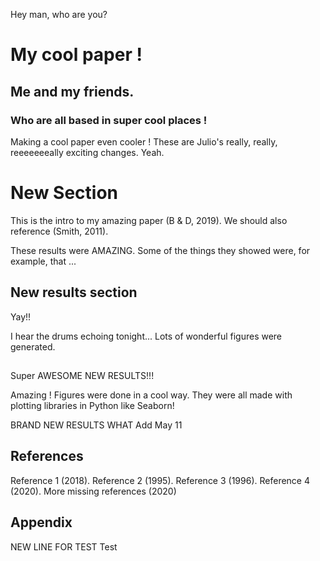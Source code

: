 Hey man, who are you?

# My cool paper !
## Me and my friends.
### Who are all based in super cool places !

Making a cool paper even cooler !
These are Julio's really, really, reeeeeeeally exciting changes. Yeah.

# New Section
This is the intro to my amazing paper (B & D, 2019).
We should also reference (Smith, 2011).

These results were AMAZING.
Some of the things they showed were, for example, that ...

## New results section
Yay!!

I hear the drums echoing tonight...
Lots of wonderful figures were generated.

##

Super AWESOME NEW RESULTS!!!

Amazing !
Figures were done in a cool way.
They were all made with plotting libraries in Python like Seaborn!

BRAND NEW RESULTS WHAT
Add May 11

## References
Reference 1 (2018).
Reference 2 (1995).
Reference 3 (1996).
Reference 4 (2020).
More missing references (2020)

## Appendix
NEW LINE FOR TEST
Test